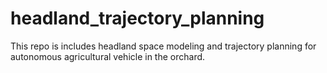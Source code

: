# headland_trajectory_planning
This repo is includes headland space modeling and trajectory planning for autonomous agricultural vehicle in the orchard.
